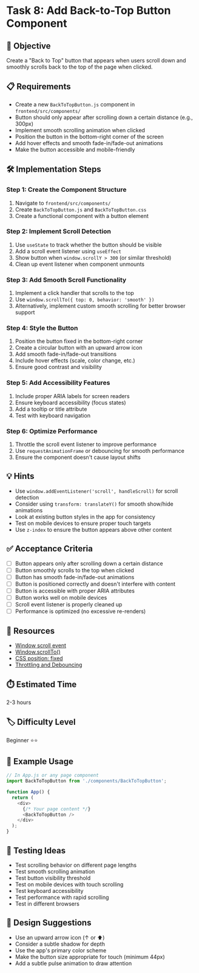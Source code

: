 # Task 8: Add Back-to-Top Button Component

## 🎯 Objective
Create a "Back to Top" button that appears when users scroll down and smoothly scrolls back to the top of the page when clicked.

## 📋 Requirements
- Create a new `BackToTopButton.js` component in `frontend/src/components/`
- Button should only appear after scrolling down a certain distance (e.g., 300px)
- Implement smooth scrolling animation when clicked
- Position the button in the bottom-right corner of the screen
- Add hover effects and smooth fade-in/fade-out animations
- Make the button accessible and mobile-friendly

## 🛠️ Implementation Steps

### Step 1: Create the Component Structure
1. Navigate to `frontend/src/components/`
2. Create `BackToTopButton.js` and `BackToTopButton.css`
3. Create a functional component with a button element

### Step 2: Implement Scroll Detection
1. Use `useState` to track whether the button should be visible
2. Add a scroll event listener using `useEffect`
3. Show button when `window.scrollY > 300` (or similar threshold)
4. Clean up event listener when component unmounts

### Step 3: Add Smooth Scroll Functionality
1. Implement a click handler that scrolls to the top
2. Use `window.scrollTo({ top: 0, behavior: 'smooth' })`
3. Alternatively, implement custom smooth scrolling for better browser support

### Step 4: Style the Button
1. Position the button fixed in the bottom-right corner
2. Create a circular button with an upward arrow icon
3. Add smooth fade-in/fade-out transitions
4. Include hover effects (scale, color change, etc.)
5. Ensure good contrast and visibility

### Step 5: Add Accessibility Features
1. Include proper ARIA labels for screen readers
2. Ensure keyboard accessibility (focus states)
3. Add a tooltip or title attribute
4. Test with keyboard navigation

### Step 6: Optimize Performance
1. Throttle the scroll event listener to improve performance
2. Use `requestAnimationFrame` or debouncing for smooth performance
3. Ensure the component doesn't cause layout shifts

## 💡 Hints
- Use `window.addEventListener('scroll', handleScroll)` for scroll detection
- Consider using `transform: translateY()` for smooth show/hide animations
- Look at existing button styles in the app for consistency
- Test on mobile devices to ensure proper touch targets
- Use `z-index` to ensure the button appears above other content

## ✅ Acceptance Criteria
- [ ] Button appears only after scrolling down a certain distance
- [ ] Button smoothly scrolls to the top when clicked
- [ ] Button has smooth fade-in/fade-out animations
- [ ] Button is positioned correctly and doesn't interfere with content
- [ ] Button is accessible with proper ARIA attributes
- [ ] Button works well on mobile devices
- [ ] Scroll event listener is properly cleaned up
- [ ] Performance is optimized (no excessive re-renders)

## 🔗 Resources
- [Window scroll event](https://developer.mozilla.org/en-US/docs/Web/API/Element/scroll_event)
- [Window.scrollTo()](https://developer.mozilla.org/en-US/docs/Web/API/Window/scrollTo)
- [CSS position: fixed](https://developer.mozilla.org/en-US/docs/Web/CSS/position)
- [Throttling and Debouncing](https://css-tricks.com/debouncing-throttling-explained-examples/)

## ⏱️ Estimated Time
2-3 hours

## 🏷️ Difficulty Level
Beginner ⭐⭐

## 🎨 Example Usage
```javascript
// In App.js or any page component
import BackToTopButton from './components/BackToTopButton';

function App() {
  return (
    <div>
      {/* Your page content */}
      <BackToTopButton />
    </div>
  );
}
```

## 🧪 Testing Ideas
- Test scrolling behavior on different page lengths
- Test smooth scrolling animation
- Test button visibility threshold
- Test on mobile devices with touch scrolling
- Test keyboard accessibility
- Test performance with rapid scrolling
- Test in different browsers

## 🎨 Design Suggestions
- Use an upward arrow icon (↑ or ⬆️)
- Consider a subtle shadow for depth
- Use the app's primary color scheme
- Make the button size appropriate for touch (minimum 44px)
- Add a subtle pulse animation to draw attention 